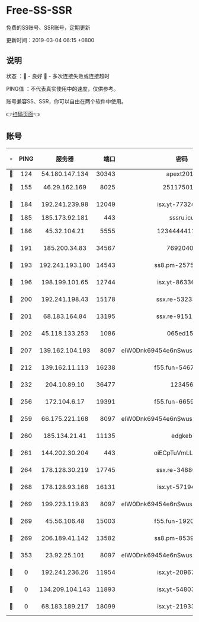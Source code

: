 # Free-SS-SSR

免费的SS账号、SSR账号，定期更新

更新时间：2019-03-04 06:15 +0800

## 说明

状态     ：🙂 - 良好 🙁 - 多次连接失败或连接超时

PING值   ：不代表真实使用中的速度，仅供参考。

账号兼容SS、SSR，你可以自由在两个软件中使用。

👉[扫码页面](https://liesauer.github.io/free-ss-ssr.github.io/)👈

## 账号

|-|PING|服务器|端口|密码|加密方式|区域|
|:----:|:----:|:-----:|-----:|:----:|:----:|:----:|
|🙂|124|54.180.147.134|30343|apext2019|chacha20|KR|
|🙂|155|46.29.162.169|8025|2511750146|aes-256-cfb|RU|
|🙂|184|192.241.239.98|12049|isx.yt-77324460|aes-256-cfb|US|
|🙂|185|185.173.92.181|443|sssru.icu|rc4-md5|RU|
|🙂|186|45.32.104.21|5555|1234444411111|aes-256-cfb|SG|
|🙂|191|185.200.34.83|34567|76920400|aes-256-cfb|US|
|🙂|193|192.241.193.180|14543|ss8.pm-25759164|aes-256-cfb|US|
|🙂|196|198.199.101.65|12744|isx.yt-86336141|aes-256-cfb|US|
|🙂|200|192.241.198.43|15178|ssx.re-53233906|aes-256-cfb|US|
|🙂|201|68.183.164.84|13195|ssx.re-91511451|aes-256-cfb|US|
|🙂|202|45.118.133.253|1086|065ed15a|aes-256-cfb|SG|
|🙂|207|139.162.104.193|8097|eIW0Dnk69454e6nSwuspv9DmS201tQ0D|aes-256-cfb|JP|
|🙂|212|139.162.11.113|16238|f55.fun-54673492|aes-256-cfb|SG|
|🙂|232|204.10.89.10|36477|123456|aes-256-cfb|US|
|🙂|256|172.104.6.17|19391|f55.fun-66594253|aes-256-cfb|US|
|🙂|259|66.175.221.168|8097|eIW0Dnk69454e6nSwuspv9DmS201tQ0D|aes-256-cfb|US|
|🙂|260|185.134.21.41|11135|edgkeb|aes-256-cfb|GB|
|🙂|261|144.202.30.204|443|oiECpTuVmLLxk4Ts|aes-256-cfb|US|
|🙂|264|178.128.30.219|17745|ssx.re-34880503|aes-256-cfb|SG|
|🙂|268|178.128.93.168|16131|isx.yt-57194887|aes-256-cfb|SG|
|🙂|269|199.223.119.83|8097|eIW0Dnk69454e6nSwuspv9DmS201tQ0D|aes-256-cfb|US|
|🙂|269|45.56.106.48|15003|f55.fun-19202286|aes-256-cfb|US|
|🙂|269|206.189.41.142|13582|ss8.pm-85391880|aes-256-cfb|SG|
|🙂|353|23.92.25.101|8097|eIW0Dnk69454e6nSwuspv9DmS201tQ0D|aes-256-cfb|US|
|🙁|0|192.241.236.26|11954|isx.yt-20967574|aes-256-cfb|US|
|🙁|0|134.209.104.143|11893|isx.yt-54803040|aes-256-cfb|SG|
|🙁|0|68.183.189.217|18099|isx.yt-21933361|aes-256-cfb|SG|
